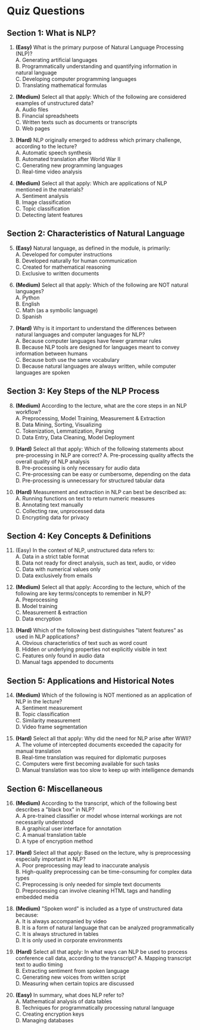 # Quiz Questions

## Section 1: What is NLP?

1. **(Easy)** What is the primary purpose of Natural Language Processing (NLP)?  
A. Generating artificial languages  
B. Programmatically understanding and quantifying information in natural language  
C. Developing computer programming languages  
D. Translating mathematical formulas  

2. **(Medium)** Select all that apply: Which of the following are considered examples of unstructured data?  
A. Audio files  
B. Financial spreadsheets  
C. Written texts such as documents or transcripts  
D. Web pages  

3. **(Hard)** NLP originally emerged to address which primary challenge, according to the lecture?  
A. Automatic speech synthesis  
B. Automated translation after World War II  
C. Generating new programming languages  
D. Real-time video analysis  

4. **(Medium)** Select all that apply: Which are applications of NLP mentioned in the materials?  
A. Sentiment analysis  
B. Image classification  
C. Topic classification  
D. Detecting latent features  

## Section 2: Characteristics of Natural Language

5. **(Easy)** Natural language, as defined in the module, is primarily:  
A. Developed for computer instructions  
B. Developed naturally for human communication  
C. Created for mathematical reasoning  
D. Exclusive to written documents  

6. **(Medium)** Select all that apply: Which of the following are NOT natural languages?  
A. Python  
B. English  
C. Math (as a symbolic language)  
D. Spanish  

7. **(Hard)** Why is it important to understand the differences between natural languages and computer languages for NLP?  
A. Because computer languages have fewer grammar rules  
B. Because NLP tools are designed for languages meant to convey information between humans  
C. Because both use the same vocabulary  
D. Because natural languages are always written, while computer languages are spoken  

## Section 3: Key Steps of the NLP Process

8. **(Medium)** According to the lecture, what are the core steps in an NLP workflow?  
A. Preprocessing, Model Training, Measurement & Extraction  
B. Data Mining, Sorting, Visualizing  
C. Tokenization, Lemmatization, Parsing  
D. Data Entry, Data Cleaning, Model Deployment  

9. **(Hard)** Select all that apply: Which of the following statements about pre-processing in NLP are correct?
A. Pre-processing quality affects the overall quality of NLP analysis  
B. Pre-processing is only necessary for audio data  
C. Pre-processing can be easy or cumbersome, depending on the data  
D. Pre-processing is unnecessary for structured tabular data  

10. **(Hard)** Measurement and extraction in NLP can best be described as:  
A. Running functions on text to return numeric measures  
B. Annotating text manually  
C. Collecting raw, unprocessed data  
D. Encrypting data for privacy  

## Section 4: Key Concepts & Definitions

11. (Easy) In the context of NLP, unstructured data refers to:  
A. Data in a strict table format  
B. Data not ready for direct analysis, such as text, audio, or video  
C. Data with numerical values only  
D. Data exclusively from emails  

12. **(Medium)** Select all that apply: According to the lecture, which of the following are key terms/concepts to remember in NLP?  
A. Preprocessing  
B. Model training  
C. Measurement & extraction  
D. Data encryption  

13. **(Hard)** Which of the following best distinguishes "latent features" as used in NLP applications?  
A. Obvious characteristics of text such as word count  
B. Hidden or underlying properties not explicitly visible in text  
C. Features only found in audio data  
D. Manual tags appended to documents  

## Section 5: Applications and Historical Notes

14. **(Medium)** Which of the following is NOT mentioned as an application of NLP in the lecture?  
A. Sentiment measurement  
B. Topic classification  
C. Similarity measurement  
D. Video frame segmentation  

15. **(Hard)** Select all that apply: Why did the need for NLP arise after WWII?  
A. The volume of intercepted documents exceeded the capacity for manual translation  
B. Real-time translation was required for diplomatic purposes  
C. Computers were first becoming available for such tasks  
D. Manual translation was too slow to keep up with intelligence demands  

## Section 6: Miscellaneous

16. **(Medium)** According to the transcript, which of the following best describes a "black box" in NLP?  
A. A pre-trained classifier or model whose internal workings are not necessarily understood  
B. A graphical user interface for annotation  
C. A manual translation table  
D. A type of encryption method  

17. **(Hard)** Select all that apply: Based on the lecture, why is preprocessing especially important in NLP?  
A. Poor preprocessing may lead to inaccurate analysis  
B. High-quality preprocessing can be time-consuming for complex data types  
C. Preprocessing is only needed for simple text documents  
D. Preprocessing can involve cleaning HTML tags and handling embedded media  

18. **(Medium)** "Spoken word" is included as a type of unstructured data because:  
A. It is always accompanied by video  
B. It is a form of natural language that can be analyzed programmatically  
C. It is always structured in tables  
D. It is only used in corporate environments  

19. **(Hard)** Select all that apply: In what ways can NLP be used to process conference call data, according to the transcript?
A. Mapping transcript text to audio timing  
B. Extracting sentiment from spoken language  
C. Generating new voices from written script  
D. Measuring when certain topics are discussed  

20. **(Easy)** In summary, what does NLP refer to?  
A. Mathematical analysis of data tables  
B. Techniques for programmatically processing natural language  
C. Creating encryption keys  
D. Managing databases  
